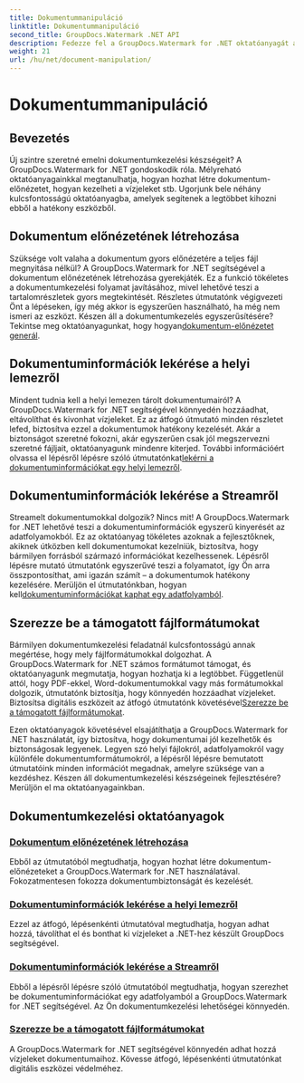 ```yaml
---
title: Dokumentummanipuláció
linktitle: Dokumentummanipuláció
second_title: GroupDocs.Watermark .NET API
description: Fedezze fel a GroupDocs.Watermark for .NET oktatóanyagát a dokumentum-előnézetek létrehozásáról és a vízjelek kezeléséről. Növelje a dokumentumok biztonságát és kezelését.
weight: 21
url: /hu/net/document-manipulation/
---
```


# Dokumentummanipuláció

## Bevezetés

Új szintre szeretné emelni dokumentumkezelési készségeit? A GroupDocs.Watermark for .NET gondoskodik róla. Mélyreható oktatóanyagainkkal megtanulhatja, hogyan hozhat létre dokumentum-előnézetet, hogyan kezelheti a vízjeleket stb. Ugorjunk bele néhány kulcsfontosságú oktatóanyagba, amelyek segítenek a legtöbbet kihozni ebből a hatékony eszközből.


## Dokumentum előnézetének létrehozása
 Szüksége volt valaha a dokumentum gyors előnézetére a teljes fájl megnyitása nélkül? A GroupDocs.Watermark for .NET segítségével a dokumentum előnézetének létrehozása gyerekjáték. Ez a funkció tökéletes a dokumentumkezelési folyamat javításához, mivel lehetővé teszi a tartalomrészletek gyors megtekintését. Részletes útmutatónk végigvezeti Önt a lépéseken, így még akkor is egyszerűen használható, ha még nem ismeri az eszközt. Készen áll a dokumentumkezelés egyszerűsítésére? Tekintse meg oktatóanyagunkat, hogy hogyan[dokumentum-előnézetet generál](./generate-document-preview/).

## Dokumentuminformációk lekérése a helyi lemezről
Mindent tudnia kell a helyi lemezen tárolt dokumentumairól? A GroupDocs.Watermark for .NET segítségével könnyedén hozzáadhat, eltávolíthat és kivonhat vízjeleket. Ez az átfogó útmutató minden részletet lefed, biztosítva ezzel a dokumentumok hatékony kezelését. Akár a biztonságot szeretné fokozni, akár egyszerűen csak jól megszervezni szeretné fájljait, oktatóanyagunk mindenre kiterjed. További információért olvassa el lépésről lépésre szóló útmutatónkat[lekérni a dokumentuminformációkat egy helyi lemezről](./get-document-info-local-disk/).

## Dokumentuminformációk lekérése a Streamről
 Streamelt dokumentumokkal dolgozik? Nincs mit! A GroupDocs.Watermark for .NET lehetővé teszi a dokumentuminformációk egyszerű kinyerését az adatfolyamokból. Ez az oktatóanyag tökéletes azoknak a fejlesztőknek, akiknek útközben kell dokumentumokat kezelniük, biztosítva, hogy bármilyen forrásból származó információkat kezelhessenek. Lépésről lépésre mutató útmutatónk egyszerűvé teszi a folyamatot, így Ön arra összpontosíthat, ami igazán számít – a dokumentumok hatékony kezelésére. Merüljön el útmutatónkban, hogyan kell[dokumentuminformációkat kaphat egy adatfolyamból](./get-document-info-stream/).

## Szerezze be a támogatott fájlformátumokat
 Bármilyen dokumentumkezelési feladatnál kulcsfontosságú annak megértése, hogy mely fájlformátumokkal dolgozhat. A GroupDocs.Watermark for .NET számos formátumot támogat, és oktatóanyagunk megmutatja, hogyan hozhatja ki a legtöbbet. Függetlenül attól, hogy PDF-ekkel, Word-dokumentumokkal vagy más formátumokkal dolgozik, útmutatónk biztosítja, hogy könnyedén hozzáadhat vízjeleket. Biztosítsa digitális eszközeit az átfogó útmutatónk követésével[Szerezze be a támogatott fájlformátumokat](./get-supported-file-formats/).

Ezen oktatóanyagok követésével elsajátíthatja a GroupDocs.Watermark for .NET használatát, így biztosítva, hogy dokumentumai jól kezelhetők és biztonságosak legyenek. Legyen szó helyi fájlokról, adatfolyamokról vagy különféle dokumentumformátumokról, a lépésről lépésre bemutatott útmutatóink minden információt megadnak, amelyre szüksége van a kezdéshez. Készen áll dokumentumkezelési készségeinek fejlesztésére? Merüljön el ma oktatóanyagainkban.
## Dokumentumkezelési oktatóanyagok
### [Dokumentum előnézetének létrehozása](./generate-document-preview/)
Ebből az útmutatóból megtudhatja, hogyan hozhat létre dokumentum-előnézeteket a GroupDocs.Watermark for .NET használatával. Fokozatmentesen fokozza dokumentumbiztonságát és kezelését.
### [Dokumentuminformációk lekérése a helyi lemezről](./get-document-info-local-disk/)
Ezzel az átfogó, lépésenkénti útmutatóval megtudhatja, hogyan adhat hozzá, távolíthat el és bonthat ki vízjeleket a .NET-hez készült GroupDocs segítségével.
### [Dokumentuminformációk lekérése a Streamről](./get-document-info-stream/)
Ebből a lépésről lépésre szóló útmutatóból megtudhatja, hogyan szerezhet be dokumentuminformációkat egy adatfolyamból a GroupDocs.Watermark for .NET segítségével. Az Ön dokumentumkezelési lehetőségei könnyedén.
### [Szerezze be a támogatott fájlformátumokat](./get-supported-file-formats/)
A GroupDocs.Watermark for .NET segítségével könnyedén adhat hozzá vízjeleket dokumentumaihoz. Kövesse átfogó, lépésenkénti útmutatónkat digitális eszközei védelméhez.